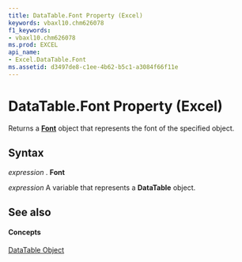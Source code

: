```yaml
---
title: DataTable.Font Property (Excel)
keywords: vbaxl10.chm626078
f1_keywords:
- vbaxl10.chm626078
ms.prod: EXCEL
api_name:
- Excel.DataTable.Font
ms.assetid: d3497de8-c1ee-4b62-b5c1-a3084f66f11e
---
```



# DataTable.Font Property (Excel)

Returns a  **[Font](font-object-excel.md)** object that represents the font of the specified object.


## Syntax

 _expression_ . **Font**

 _expression_ A variable that represents a **DataTable** object.


## See also


#### Concepts


[DataTable Object](datatable-object-excel.md)

